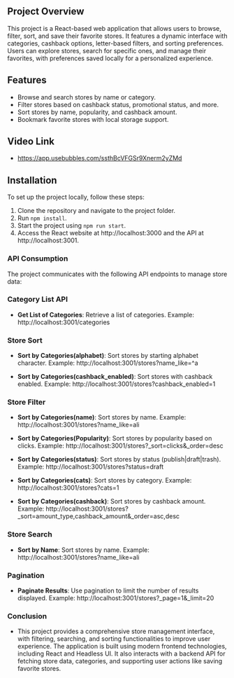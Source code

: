 ## Project Overview
This project is a React-based web application that allows users to browse, filter, sort, and save their favorite stores. It features a dynamic interface with categories, cashback options, letter-based filters, and sorting preferences. Users can explore stores, search for specific ones, and manage their favorites, with preferences saved locally for a personalized experience.

## Features
- Browse and search stores by name or category.
- Filter stores based on cashback status, promotional status, and more.
- Sort stores by name, popularity, and cashback amount.
- Bookmark favorite stores with local storage support.

## Video Link
- https://app.usebubbles.com/ssthBcVFGSr9Xnerm2yZMd

## Installation
To set up the project locally, follow these steps:

1. Clone the repository and navigate to the project folder.
2. Run `npm install`.
3. Start the project using `npm run start`.
4. Access the React website at http://localhost:3000 and the API at http://localhost:3001.

### API Consumption
The project communicates with the following API endpoints to manage store data:
### Category List API
- **Get List of Categories**: Retrieve a list of categories. 
   Example: http://localhost:3001/categories

### Store Sort
- **Sort by Categories(alphabet)**: Sort stores by starting alphabet character. 
   Example: http://localhost:3001/stores?name_like=^a

- **Sort by Categories(cashback_enabled)**: Sort stores with cashback enabled. 
   Example: http://localhost:3001/stores?cashback_enabled=1

### Store Filter
- **Sort by Categories(name)**: Sort stores by name. 
   Example: http://localhost:3001/stores?name_like=ali

- **Sort by Categories(Popularity)**: Sort stores by popularity based on clicks.
   Example: http://localhost:3001/stores?_sort=clicks&_order=desc

- **Sort by Categories(status)**: Sort stores by status (publish|draft|trash). 
   Example: http://localhost:3001/stores?status=draft
   
- **Sort by Categories(cats)**: Sort stores by category. 
   Example: http://localhost:3001/stores?cats=1

- **Sort by Categories(cashback)**: Sort stores by cashback amount. 
   Example: http://localhost:3001/stores?_sort=amount_type,cashback_amount&_order=asc,desc

### Store Search
- **Sort by Name**: Sort stores by name. 
   Example: http://localhost:3001/stores?name_like=ali

### Pagination
- **Paginate Results**: Use pagination to limit the number of results displayed.
   Example: http://localhost:3001/stores?_page=1&_limit=20

### Conclusion
- This project provides a comprehensive store management interface, with filtering, searching, and sorting functionalities to improve user experience. The application is built using modern frontend technologies, including React and Headless UI. It also interacts with a backend API for fetching store data, categories, and supporting user actions like saving favorite stores.
